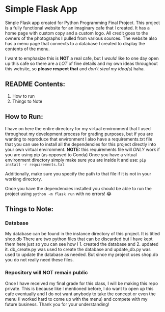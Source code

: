 # Simple Flask App

Simple Flask app created for Python Programming Final Project. This project is a fully functional website for an imaginary cafe that I created. It has a home page with custom copy and a custom logo. All credit goes to the owners of the photographs I pulled from various sources. The website also has a menu page that connects to a database I created to display the contents of the menu.

I want to emphasize this is **NOT** a real cafe, but I *would* like to one day open up this cafe so there are a *LOT* of fine details and my own ideas throughout this website, so **please respect that** and *don't steal my idea(s)* haha.

## README Contents:
1. How to run
2. Things to Note

## How to Run:
I have on here the entire directory for my virtual environment that I used throughout my development process for grading purposes, but if you are wanting to reproduce that environment I also have a requirements.txt file that you can use to install all the dependencies for this project directly into your own virtual environment. 
**NOTE:** this requirements file will *ONLY* work if you are using pip (as opposed to Conda)
Once you have a virtual environment directory simply make sure you are inside it and use: 
`pip install -r requirements.txt`

Additionally, make sure you specify the path to that file if it is not in your working directory.

Once you have the dependencies installed you should be able to run the project using `python -m flask run` with no errors! :joy:

## Things to Note:
### Database
My database can be found in the instance directory of this project. It is titled shop.db 
There are two python files that can be discarded but I have kept them here just so you can see how I 1. created the database and 2. updated it. 
db_create.py was used to create the database and update_db.py was used to update the database as needed. 
But since my project uses shop.db you do not really need these files.

### Repository will NOT remain public
Once I have received my final grade for this class, I will be making this repo private. This is because like I mentioned before, I do want to open up this cafe eventually and I do not want anybody to take the concept or even the menu (I worked hard to come up with the menu) and compete with my future business. Thank you for your understanding!
